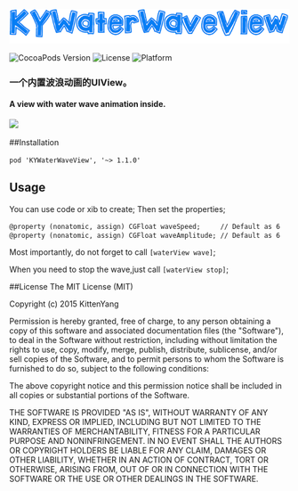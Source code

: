 <p align="left" >
  <img src="logo_.png" alt="KYWaterWaveView" title="KYWaterWaveView">
</p>


![CocoaPods Version](https://img.shields.io/badge/pod-v1.1.0-brightgreen.svg)
![License](https://img.shields.io/badge/license-MIT-blue.svg)
![Platform](https://img.shields.io/badge/platform-iOS-red.svg)


### 一个内置波浪动画的UIView。
#### A view with water wave animation inside.

![](water.gif)


##Installation

`pod 'KYWaterWaveView', '~> 1.1.0'`

## Usage

 You can use code or xib to create;
 Then set the properties;
 
 ```
@property (nonatomic, assign) CGFloat waveSpeed;     // Default as 6
@property (nonatomic, assign) CGFloat waveAmplitude; // Default as 6
 ```
 
 Most importantly, do not forget to call `[waterView wave]`; 
 
 When you need to stop the wave,just call `[waterView stop]`;
 
 

##License
The MIT License (MIT)

Copyright (c) 2015 KittenYang

Permission is hereby granted, free of charge, to any person obtaining a copy
of this software and associated documentation files (the "Software"), to deal
in the Software without restriction, including without limitation the rights
to use, copy, modify, merge, publish, distribute, sublicense, and/or sell
copies of the Software, and to permit persons to whom the Software is
furnished to do so, subject to the following conditions:

The above copyright notice and this permission notice shall be included in all
copies or substantial portions of the Software.

THE SOFTWARE IS PROVIDED "AS IS", WITHOUT WARRANTY OF ANY KIND, EXPRESS OR
IMPLIED, INCLUDING BUT NOT LIMITED TO THE WARRANTIES OF MERCHANTABILITY,
FITNESS FOR A PARTICULAR PURPOSE AND NONINFRINGEMENT. IN NO EVENT SHALL THE
AUTHORS OR COPYRIGHT HOLDERS BE LIABLE FOR ANY CLAIM, DAMAGES OR OTHER
LIABILITY, WHETHER IN AN ACTION OF CONTRACT, TORT OR OTHERWISE, ARISING FROM,
OUT OF OR IN CONNECTION WITH THE SOFTWARE OR THE USE OR OTHER DEALINGS IN THE
SOFTWARE.
